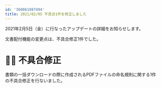```yaml
---
id: '360061087494'
title: 2021/02/05 不具合1件を修正しました
---
```

2021年2月5日（金）に行なったアップデートの詳細をお知らせします。

文書配付機能の変更点は、不具合修正1件でした。

# 👨‍⚕️ 不具合修正

書類の一括ダウンロードの際に作成されるPDFファイルの命名規則に関する1件の不具合修正を行ないました。
